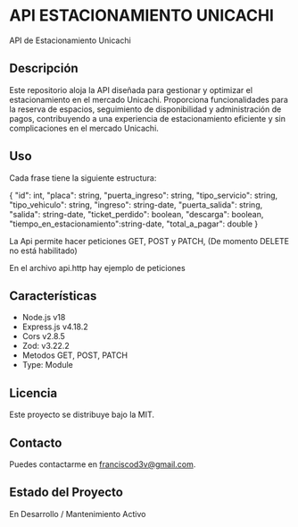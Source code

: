 # API ESTACIONAMIENTO UNICACHI

API de Estacionamiento Unicachi

## Descripción

Este repositorio aloja la API diseñada para gestionar y optimizar el estacionamiento en el mercado Unicachi. Proporciona funcionalidades para la reserva de espacios, seguimiento de disponibilidad y administración de pagos, contribuyendo a una experiencia de estacionamiento eficiente y sin complicaciones en el mercado Unicachi.

## Uso

Cada frase tiene la siguiente estructura:

{
    "id": int,
    "placa": string,
    "puerta_ingreso": string,
    "tipo_servicio": string,
    "tipo_vehiculo": string,
    "ingreso": string-date,
    "puerta_salida": string,
    "salida": string-date,
    "ticket_perdido": boolean,
    "descarga": boolean,
    "tiempo_en_estacionamiento":string-date,
    "total_a_pagar": double
}

La Api permite hacer peticiones GET, POST y PATCH, (De momento DELETE no está habilitado)

En el archivo api.http hay ejemplo de peticiones

## Características

- Node.js v18
- Express.js v4.18.2
- Cors v2.8.5
- Zod: v3.22.2
- Metodos GET, POST, PATCH
- Type: Module

## Licencia

Este proyecto se distribuye bajo la MIT.

## Contacto

Puedes contactarme en franciscod3v@gmail.com.

## Estado del Proyecto

En Desarrollo / Mantenimiento Activo